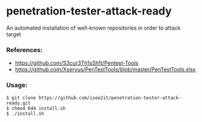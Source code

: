 # penetration-tester-attack-ready
An automated installation of well-known repositories in order to attack target

### References:
* https://github.com/S3cur3Th1sSh1t/Pentest-Tools
* https://github.com/Xservus/PenTestTools/blob/master/PenTestTools.xlsx

### Usage:
```
$ git clone https://github.com/isee2it/penetration-tester-attack-ready.git
$ chmod 644 install.sh
$ ./install.sh 
```
